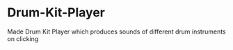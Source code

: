 # Drum-Kit-Player
Made Drum Kit Player which produces sounds of different drum instruments on clicking
